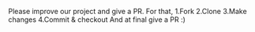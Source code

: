 Please improve our project and give a PR.
For that,
 1.Fork
 2.Clone
 3.Make changes
 4.Commit & checkout
 And at final give a PR :)
